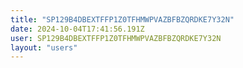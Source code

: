 ```yaml
---
title: "SP129B4DBEXTFFP1Z0TFHMWPVAZBFBZQRDKE7Y32N"
date: 2024-10-04T17:41:56.191Z
user: SP129B4DBEXTFFP1Z0TFHMWPVAZBFBZQRDKE7Y32N
layout: "users"
---
```

    